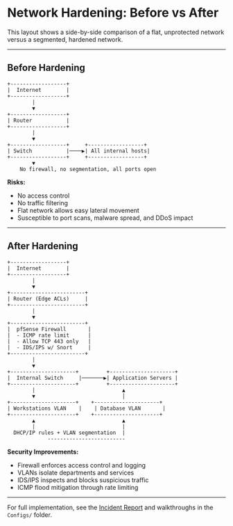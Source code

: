 #  Network Hardening: Before vs After

This layout shows a side-by-side comparison of a flat, unprotected network versus a segmented, hardened network.

---

##  Before Hardening
```
+------------------+
|  Internet        |
+------------------+
        |
        ▼
+------------------+
| Router           |
+------------------+
        |
        ▼
+------------------+     +------------------+
| Switch           |────▶| All internal hosts|
+------------------+     +------------------+
        ▼
    No firewall, no segmentation, all ports open
```

**Risks:**
- No access control
- No traffic filtering
- Flat network allows easy lateral movement
- Susceptible to port scans, malware spread, and DDoS impact

---

##  After Hardening
```
+------------------+
|  Internet        |
+------------------+
        |
        ▼
+------------------------+
| Router (Edge ACLs)     |
+------------------------+
        |
        ▼
+------------------------+
|  pfSense Firewall       |
|  - ICMP rate limit      |
|  - Allow TCP 443 only   |
|  - IDS/IPS w/ Snort     |
+------------------------+
        |
        ▼
+---------------------+         +---------------------+
|  Internal Switch     |───────▶| Application Servers |
+---------------------+         +---------------------+
        |                            ▲
        ▼                            │
+---------------------+    +---------------------+
| Workstations VLAN    |    | Database VLAN       |
+---------------------+    +---------------------+
        ▲                            ▲
        |                            |
  DHCP/IP rules + VLAN segmentation  |
             -------------------------
```

**Security Improvements:**
- Firewall enforces access control and logging
- VLANs isolate departments and services
- IDS/IPS inspects and blocks suspicious traffic
- ICMP flood mitigation through rate limiting

---

 For full implementation, see the [Incident Report](../Docs/Incident_Report_NIST.pdf) and walkthroughs in the `Configs/` folder.
